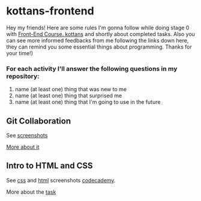 # kottans-frontend
Hey my friends! Here are some rules I'm gonna follow while doing stage 0 with [Front-End Course. kottans](https://github.com/kottans/frontend/blob/2022_UA/contents.md) and shortly about completed tasks. Also you can see more informed feedbacks from me following the links down here, they can remind you some essential things about programming.
Thanks for your time!)

### For each activity I'll answer the following questions in my repository:

1. name (at least one) thing that was new to me
2. name (at least one) thing that surprised me
3. name (at least one) thing that I'm going to use in the future


## Git Collaboration
 
See [screenshots]()

 [More about it](./task_git_collaboration/GitCollaboration.md)

## Intro to HTML and CSS

See [css](./task_html_css_intro/screenshots/css1.png) and [html](./task_html_css_intro/screenshots/html1.png) screenshots [codecademy](./task_html_css_intro/screenshots/codecademy.png).

More about the [task](./task_html_css_intro/intro%20to%20HTML%26CSS.md)


